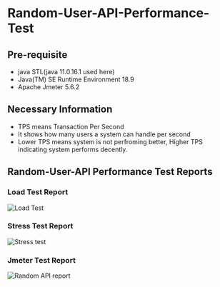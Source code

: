 # Random-User-API-Performance-Test
## Pre-requisite
- java STL(java 11.0.16.1 used here)
- Java(TM) SE Runtime Environment 18.9
- Apache Jmeter 5.6.2
## Necessary Information
- TPS means Transaction Per Second
- It shows how many users a system can handle per second
- Lower TPS means system is not perfroming better, Higher TPS indicating system performs decently.

## Random-User-API Performance Test Reports
### Load Test Report
![Load Test](https://github.com/ShahriarPriyo/Random-User-API-Performance-Test/assets/46930074/5ed0f399-72d9-49a0-bb3a-0bd2a23d9885)

### Stress Test Report
![Stress test](https://github.com/ShahriarPriyo/Random-User-API-Performance-Test/assets/46930074/584782b2-faae-464d-a519-40153c1814fa)

### Jmeter Test Report
![Random API report](https://github.com/ShahriarPriyo/Random-User-API-Performance-Test/assets/46930074/41a6342e-8fc5-43a8-83eb-82ef3b7df09d)

